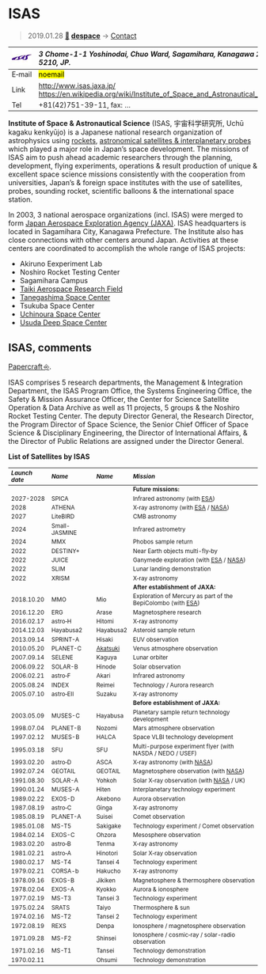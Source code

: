 # ISAS
> 2019.01.28 **[🚀](../index/index.md) [despace](index.md)** → [Contact](contact.md)

|[![](f/contact/i/isas_logo1_thumb.jpg)](f/contact/i/isas_logo1.png)|*3 Chome-1-1 Yoshinodai, Chuo Ward, Sagamihara, Kanagawa 252-5210, JP.*|
|:--|:--|
|E‑mail| <mark>noemail</mark> |
|Link| <http://www.isas.jaxa.jp/><br> <https://en.wikipedia.org/wiki/Institute_of_Space_and_Astronautical_Science> |
|Tel| +81(42)751-39-11, fax: … |

**Institute of Space & Astronautical Science** (ISAS, 宇宙科学研究所, Uchū kagaku kenkyūjo) is a Japanese national research organization of astrophysics using [rockets](lv.md), [astronomical satellites & interplanetary probes](sc.md) which played a major role in Japan’s space development. The missions of ISAS aim to push ahead academic researchers through the planning, development, flying experiments, operations & result production of unique & excellent space science missions consistently with the cooperation from universities, Japan’s & foreign space institutes with the use of satellites, probes, sounding rocket, scientific balloons & the international space station.

In 2003, 3 national aerospace organizations (incl. ISAS) were merged to form [Japan Aerospace Exploration Agency (JAXA)](zz_jaxa.md). ISAS headquarters is located in Sagamihara City, Kanagawa Prefecture. The Institute also has close connections with other centers around Japan. Activities at these centers are coordinated to accomplish the whole range of ISAS projects:

   - Akiruno Eexperiment Lab
   - Noshiro Rocket Testing Center
   - Sagamihara Campus
   - [Taiki Aerospace Research Field](taiki.md)
   - [Tanegashima Space Center](tanegashima.md)
   - Tsukuba Space Center
   - [Uchinoura Space Center](uchinoura.md)
   - [Usuda Deep Space Center](udsc.md)

<p style="page-break-after:always"> </p>

## ISAS, comments
[Papercraft ⎆](http://www.isas.jaxa.jp/en/gallery/papercrafts/).

ISAS comprises 5 research departments, the Management & Integration Department, the ISAS Program Office, the Systems Engineering Office, the Safety & Mission Assurance Officer, the Center for Science Satellite Operation & Data Archive as well as 11 projects, 5 groups & the Noshiro Rocket Testing Center. The deputy Director General, the Research Director, the Program Director of Space Science, the Senior Chief Officer of Space Science & Disciplinary Engineering, the Director of International Affairs, & the Director of Public Relations are assigned under the Director General.

**List of Satellites by ISAS**

<small>

|*Launch date*|*Name*|*Name*|*Mission*|
|:--|:--|:--|:--|
|||| **Future missions:** |
| 2027-2028 | SPICA | | Infrared astronomy (with [ESA](zz_esa.md)) |
| 2028 | ATHENA | | X‑ray astronomy (with [ESA](zz_esa.md) / [NASA](zz_nasa.md)) |
| 2027 | LiteBIRD | | CMB astronomy |
| 2024 | Small-JASMINE | | Infrared astrometry |
| 2024 | MMX | | Phobos sample return |
| 2022 | DESTINY+ | | Near Earth objects multi-fly‑by |
| 2022 | JUICE | | Ganymede exploration (with [ESA](zz_esa.md) / [NASA](zz_nasa.md)) |
| 2022 | SLIM | | Lunar landing demonstration |
| 2022 | XRISM | | X‑ray astronomy |
|||| **After establishment of JAXA:** |
| 2018.10.20 | MMO | Mio | Exploration of Mercury as part of the BepiColombo (with [ESA](zz_esa.md)) |
| 2016.12.20 | ERG | Arase | Magnetosphere research |
| 2016.02.17 | astro‑H | Hitomi | X‑ray astronomy |
| 2014.12.03 | Hayabusa2 | Hayabusa2 | Asteroid sample return |
| 2013.09.14 | SPRINT-A | Hisaki | EUV observation |
| 2010.05.20 | PLANET-C | [Akatsuki](Akatsuki.md) | Venus atmosphere observation |
| 2007.09.14 | SELENE | Kaguya | Lunar orbiter |
| 2006.09.22 | SOLAR-B | Hinode | Solar observation |
| 2006.02.21 | astro‑F | Akari | Infrared astronomy |
| 2005.08.24 | INDEX | Reimei | Technology / Aurora research |
| 2005.07.10 | astro‑EII | Suzaku | X‑ray astronomy |
|||| **Before establishment of JAXA:** |
| 2003.05.09 | MUSES-C | Hayabusa | Planetary sample return technology development |
| 1998.07.04 | PLANET-B | Nozomi | Mars atmosphere observation |
| 1997.02.12 | MUSES-B | HALCA | Space VLBI technology development |
| 1995.03.18 | SFU | SFU | Multi-purpose experiment flyer (with NASDA / NEDO / USEF) |
| 1993.02.20 | astro‑D | ASCA | X‑ray astronomy (with [NASA](zz_nasa.md)) |
| 1992.07.24 | GEOTAIL | GEOTAIL | Magnetosphere observation (with [NASA](zz_nasa.md)) |
| 1991.08.30 | SOLAR-A | Yohkoh | Solar X‑ray observation (with [NASA](zz_nasa.md) / UK) |
| 1990.01.24 | MUSES-A | Hiten | Interplanetary technology experiment |
| 1989.02.22 | EXOS-D | Akebono | Aurora observation |
| 1987.08.19 | astro‑C | Ginga | X‑ray astronomy |
| 1985.08.19 | PLANET-A | Suisei | Comet observation |
| 1985.01.08 | MS-T5 | Sakigake | Technology experiment / Comet observation |
| 1984.02.14 | EXOS-C | Ohzora | Mesosphere observation |
| 1983.02.20 | astro‑B | Tenma | X‑ray astronomy |
| 1981.02.21 | astro‑A | Hinotori | Solar X‑ray observation |
| 1980.02.17 | MS-T4 | Tansei 4 | Technology experiment |
| 1979.02.21 | CORSA-b | Hakucho | X‑ray astronomy |
| 1978.09.16 | EXOS-B | Jikiken | Magnetosphere & thermosphere observation |
| 1978.02.04 | EXOS-A | Kyokko | Aurora & ionosphere |
| 1977.02.19 | MS-T3 | Tansei 3 | Technology experiment |
| 1975.02.24 | SRATS | Taiyo | Thermosphere & sun |
| 1974.02.16 | MS-T2 | Tansei 2 | Technology experiment |
| 1972.08.19 | REXS | Denpa | Ionosphere / magnetosphere observation |
| 1971.09.28 | MS-F2 | Shinsei | Ionosphere / cosmic‑ray / solar-radio observation |
| 1971.02.16 | MS-T1 | Tansei | Technology demonstration |
| 1970.02.11 | | Ohsumi | Technology demonstration |

</small>
